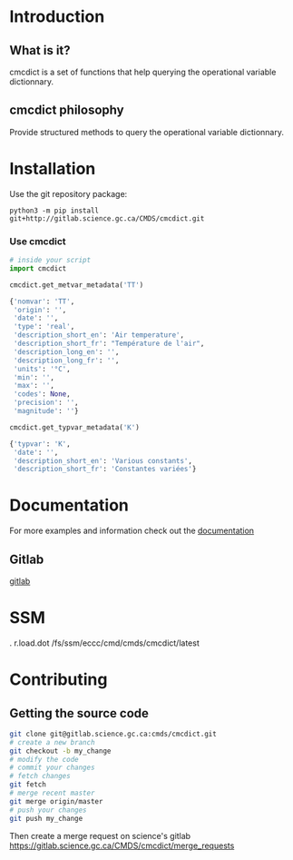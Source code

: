 # Introduction

## What is it?

cmcdict is a set of functions that help querying the operational variable dictionnary.

## cmcdict philosophy

Provide structured methods to query the operational variable dictionnary.


# Installation

Use the git repository package:

    python3 -m pip install git+http://gitlab.science.gc.ca/CMDS/cmcdict.git

### Use cmcdict

``` python
# inside your script
import cmcdict

cmcdict.get_metvar_metadata('TT')

{'nomvar': 'TT',
 'origin': '',
 'date': '',
 'type': 'real',
 'description_short_en': 'Air temperature',
 'description_short_fr': "Température de l'air",
 'description_long_en': '',
 'description_long_fr': '',
 'units': '°C',
 'min': '',
 'max': '',
 'codes': None,
 'precision': '',
 'magnitude': ''}

cmcdict.get_typvar_metadata('K')

{'typvar': 'K',
 'date': '',
 'description_short_en': 'Various constants',
 'description_short_fr': 'Constantes variées'}
```

# Documentation

For more examples and information check out the [documentation](https://web.science.gc.ca/~spst900/cmcdict/master/index.html)

## Gitlab

[gitlab](https://gitlab.science.gc.ca/CMDS/cmcdict)

# SSM

. r.load.dot /fs/ssm/eccc/cmd/cmds/cmcdict/latest


# Contributing

## Getting the source code

``` bash
git clone git@gitlab.science.gc.ca:cmds/cmcdict.git
# create a new branch
git checkout -b my_change
# modify the code
# commit your changes
# fetch changes
git fetch
# merge recent master
git merge origin/master
# push your changes
git push my_change
```

Then create a merge request on science\'s gitlab
<https://gitlab.science.gc.ca/CMDS/cmcdict/merge_requests>

